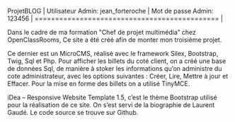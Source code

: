 ProjetBLOG                                    |
Utilisateur Admin: jean_forteroche            |
Mot de passe Admin: 123456                    |
============================================= |

Dans le cadre de ma formation "Chef de projet multimédia” chez OpenClassRooms, Ce site a été créé afin de monter mon troisième projet.

Ce dernier est un MicroCMS, réalisé avec le framework Silex, Bootstrap, Twig, Sql et Php. Pour afficher les billets du coté client, on a créé une base de données Sql, de manière à stoker les informations qu’on administre du cote administrateur, avec les options suivantes : Créer, Lire, Mettre à jour et Effacer. Pour la mise en forme des billets on a utilisé TinyMCE.

iDea – Responsive Website Template 1.5, c’est le thème Bootstrap utilisé pour la réalisation de ce site.
On s’est servi de la biographie de Laurent Gaudé.
Le code source se trouve sur Github.
